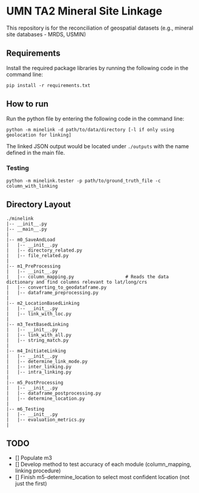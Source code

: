 # UMN TA2 Mineral Site Linkage
This repository is for the reconciliation of geospatial datasets (e.g., mineral site databases - MRDS, USMIN)

## Requirements
Install the required package libraries by running the following code in the command line:
```
pip install -r requirements.txt
```

## How to run
Run the python file by entering the following code in the command line:
```
python -m minelink -d path/to/data/directory [-l if only using geolocation for linking]
```
The linked JSON output would be located under `./outputs` with the name defined in the main file.

### Testing
```
python -m minelink.tester -p path/to/ground_truth_file -c column_with_linking
```

## Directory Layout
```
./minelink
|-- __init__.py
|-- __main__.py
|
|-- m0_SaveAndLoad
|   |-- __init__.py
|   |-- directory_related.py
|   |-- file_related.py
|
|-- m1_PreProcessing
|   |-- __init__.py
|   |-- column_mapping.py                   # Reads the data dictionary and find columns relevant to lat/long/crs
|   |-- converting_to_geodataframe.py
|   |-- dataframe_preprocessing.py
|
|-- m2_LocationBasedLinking
|   |-- __init__.py
|   |-- link_with_loc.py
|
|-- m3_TextBasedLinking
|   |-- __init__.py
|   |-- link_with_all.py
|   |-- string_match.py
|
|-- m4_InitiateLinking
|   |-- __init__.py
|   |-- determine_link_mode.py
|   |-- inter_linking.py
|   |-- intra_linking.py
|
|-- m5_PostProcessing
|   |-- __init__.py
|   |-- dataframe_postprocessing.py
|   |-- determine_location.py
|
|-- m6_Testing
|   |-- __init__.py
|   |-- evaluation_metrics.py
|
```

## TODO
- [] Populate m3
- [] Develop method to test accuracy of each module (column_mapping, linking procedure)
- [] Finish m5-determine_location to select most confident location (not just the first)